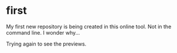 # first
My first new repository is being created in this online tool. Not in the command line. I wonder why...

Trying again to see the previews.
